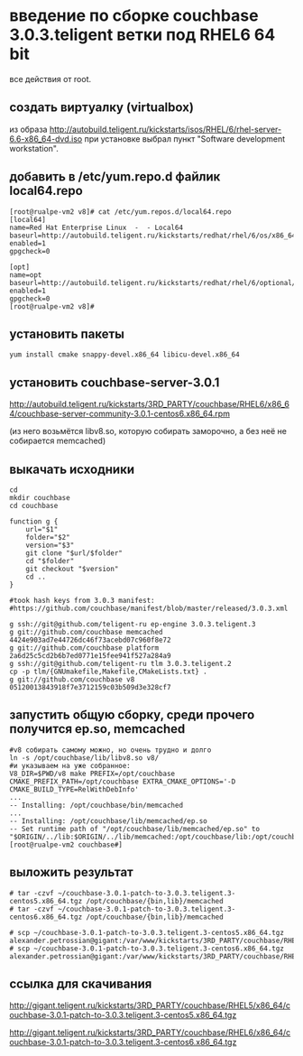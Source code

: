 введение по сборке couchbase 3.0.3.teligent ветки под RHEL6 64 bit
==================================================================

все действия от root.

создать виртуалку (virtualbox) 
------------------------------

из образа
http://autobuild.teligent.ru/kickstarts/isos/RHEL/6/rhel-server-6.6-x86_64-dvd.iso
при установке выбрал пункт "Software development workstation".

добавить в /etc/yum.repo.d файлик local64.repo
----------------------------------------------

~~~
[root@rualpe-vm2 v8]# cat /etc/yum.repos.d/local64.repo 
[local64]
name=Red Hat Enterprise Linux  -  - Local64
baseurl=http://autobuild.teligent.ru/kickstarts/redhat/rhel/6/os/x86_64/Server/
enabled=1
gpgcheck=0

[opt]
name=opt
baseurl=http://autobuild.teligent.ru/kickstarts/redhat/rhel/6/optional/x86_64
enabled=1
gpgcheck=0
[root@rualpe-vm2 v8]# 
~~~

установить пакеты
-----------------

~~~
yum install cmake snappy-devel.x86_64 libicu-devel.x86_64
~~~

установить couchbase-server-3.0.1 
---------------------------------

http://autobuild.teligent.ru/kickstarts/3RD_PARTY/couchbase/RHEL6/x86_64/couchbase-server-community-3.0.1-centos6.x86_64.rpm

(из него возьмётся libv8.so, которую собирать заморочно, а без неё не собирается memcached)

выкачать исходники
-------------------------------

~~~
cd
mkdir couchbase
cd couchbase

function g {
	url="$1"
	folder="$2"
	version="$3"
	git clone "$url/$folder"
	cd "$folder"
	git checkout "$version"
	cd ..
}

#took hash keys from 3.0.3 manifest:
#https://github.com/couchbase/manifest/blob/master/released/3.0.3.xml

g ssh://git@github.com/teligent-ru ep-engine 3.0.3.teligent.3
g git://github.com/couchbase memcached 4424e903ad7e44726dc46f73acebd07c960f8e72
g git://github.com/couchbase platform 2a6d25c5cd2b6b7ed0771e15fee941f527a284a9
g ssh://git@github.com/teligent-ru tlm 3.0.3.teligent.2
cp -p tlm/{GNUmakefile,Makefile,CMakeLists.txt} .
g git://github.com/couchbase v8 05120013843918f7e3712159c03b509d3e328cf7
~~~


запустить общую сборку, среди прочего получится ep.so, memcached
----------------------------------------------------------------

~~~
#v8 собирать самому можно, но очень трудно и долго
ln -s /opt/couchbase/lib/libv8.so v8/
#и указываем на уже собранное:
V8_DIR=$PWD/v8 make PREFIX=/opt/couchbase CMAKE_PREFIX_PATH=/opt/couchbase EXTRA_CMAKE_OPTIONS='-D CMAKE_BUILD_TYPE=RelWithDebInfo'
...
-- Installing: /opt/couchbase/bin/memcached
...
-- Installing: /opt/couchbase/lib/memcached/ep.so
-- Set runtime path of "/opt/couchbase/lib/memcached/ep.so" to "$ORIGIN/../lib:$ORIGIN/../lib/memcached:/opt/couchbase/lib:/opt/couchbase/lib/memcached:/opt/couchbase/lib"
[root@rualpe-vm2 couchbase#] 
~~~


выложить результат
------------------

~~~
# tar -czvf ~/couchbase-3.0.1-patch-to-3.0.3.teligent.3-centos5.x86_64.tgz /opt/couchbase/{bin,lib}/memcached
# tar -czvf ~/couchbase-3.0.1-patch-to-3.0.3.teligent.3-centos6.x86_64.tgz /opt/couchbase/{bin,lib}/memcached

# scp ~/couchbase-3.0.1-patch-to-3.0.3.teligent.3-centos5.x86_64.tgz  alexander.petrossian@gigant:/var/www/kickstarts/3RD_PARTY/couchbase/RHEL5/x86_64/
# scp ~/couchbase-3.0.1-patch-to-3.0.3.teligent.3-centos6.x86_64.tgz  alexander.petrossian@gigant:/var/www/kickstarts/3RD_PARTY/couchbase/RHEL6/x86_64/
~~~

ссылка для скачивания
---------------------
http://gigant.teligent.ru/kickstarts/3RD_PARTY/couchbase/RHEL5/x86_64/couchbase-3.0.1-patch-to-3.0.3.teligent.3-centos5.x86_64.tgz

http://gigant.teligent.ru/kickstarts/3RD_PARTY/couchbase/RHEL6/x86_64/couchbase-3.0.1-patch-to-3.0.3.teligent.3-centos6.x86_64.tgz
